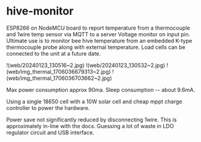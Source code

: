 # hive-monitor

  ESP8266 on NodeMCU board to report temperature from a thermocouple
  and 1wire temp sensor via MQTT to a server
  Voltage monitor on input pin.
  Ultimate use is to monitor bee hive temperature from an embedded K-type
  thermocouple probe along with external temperature.  Load cells can be
  connected to the unit at a future date.

  !(web/20240123_130516~2.jpg)
  !(web/20240123_130532~2.jpg)
  !(web/img_thermal_1706036679313~2.jpg)
  !(web/img_thermal_1706036703662~2.jpg)

  Max power consumption approx 90ma.  Sleep consumption -- about 9.6mA.

  Using a single 18650 cell with a 10W solar cell and cheap mppt charge
  controller to power the hardware.

  Power save not significantly reduced by disconnecting 1wire.  This is
  approximately in-line with the docs.  Guessing a lot of waste in LDO
  regulator circuit and USB interface.


